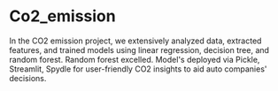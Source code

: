 # Co2_emission
 In the CO2 emission project, we extensively analyzed data, extracted features, and trained models using linear regression, decision tree, and random forest. Random forest excelled. Model's deployed via Pickle, Streamlit, Spydle for user-friendly CO2 insights to aid auto companies' decisions.
